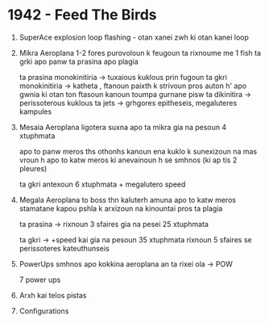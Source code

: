 # 1942 - Feed The Birds

1. SuperAce
        explosion
        loop
        flashing - otan xanei zwh 
                    ki otan kanei loop
        
2. Mikra Aeroplana
    1-2 fores purovoloun k feugoun
    ta rixnoume me 1 fish
    ta grki apo panw
    ta prasina apo plagia
    
    ta prasina monokinitiria  -> tuxaious kuklous prin fugoun
    ta gkri monokinitiria -> katheta , ftanoun paixth k strivoun pros auton
                               h' apo gwnia ki otan ton ftasoun kanoun toumpa
                               gurnane pisw
    ta dikinitira -> perissoterous kuklous
    ta jets -> grhgores epitheseis, megaluteres kampules 
3. Mesaia Aeroplana
    ligotera suxna apo ta mikra
    gia na pesoun 4 xtuphmata
    
    apo to panw meros ths othonhs kanoun ena kuklo k sunexizoun na mas vroun
    h
    apo to katw meros ki anevainoun
    h
    se smhnos (ki ap tis 2 pleures)
    
    ta gkri antexoun 6 xtuphmata + megalutero speed
    
4. Megala Aeroplana
    to boss
    thn kaluterh amuna
    apo to katw meros
    stamatane kapou pshla k arxizoun na kinountai pros ta plagia
    
    ta prasina -> rixnoun 3 sfaires
                   gia na pesei 25 xtuphmata
    
    ta gkri -> +speed kai gia na pesoun 35 xtuphmata
                rixnoun 5 sfaires
                se perissoteres kateuthunseis
                
5. PowerUps
    smhnos apo kokkina aeroplana
    an ta rixei ola -> POW
    
    7 power ups
    

6. Arxh kai telos pistas


7. Configurations